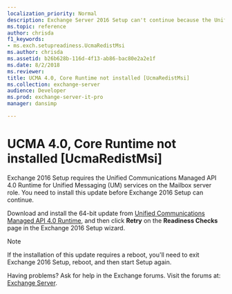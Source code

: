 ```yaml
---
localization_priority: Normal
description: Exchange Server 2016 Setup can't continue because the Unified Communications Managed API 4.0 Runtime update is required on servers before you install the Mailbox server role.
ms.topic: reference
author: chrisda
f1_keywords:
- ms.exch.setupreadiness.UcmaRedistMsi
ms.author: chrisda
ms.assetid: b26b628b-116d-4f13-ab86-bac80e2a2e1f
ms.date: 8/2/2018
ms.reviewer: 
title: UCMA 4.0, Core Runtime not installed [UcmaRedistMsi]
ms.collection: exchange-server
audience: Developer
ms.prod: exchange-server-it-pro
manager: dansimp

---
```


# UCMA 4.0, Core Runtime not installed [UcmaRedistMsi]

Exchange 2016 Setup requires the Unified Communications Managed API 4.0 Runtime for Unified Messaging (UM) services on the Mailbox server role. You need to install this update before Exchange 2016 Setup can continue.

Download and install the 64-bit update from [Unified Communications Managed API 4.0 Runtime](https://go.microsoft.com/fwlink/p/?linkId=258269), and then click **Retry** on the **Readiness Checks** page in the Exchange 2016 Setup wizard.

> [!NOTE]
> If the installation of this update requires a reboot, you'll need to exit Exchange 2016 Setup, reboot, and then start Setup again.

Having problems? Ask for help in the Exchange forums. Visit the forums at: [Exchange Server](https://go.microsoft.com/fwlink/p/?linkId=60612).
